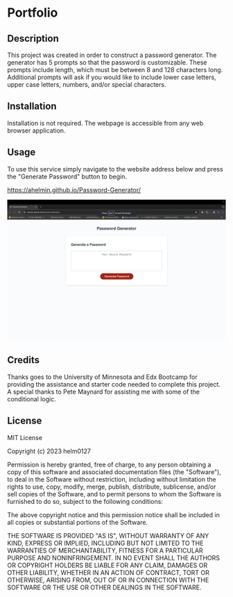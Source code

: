 # Portfolio

## Description

This project was created in order to construct a password generator. The generator has 5 prompts so that the password is customizable. These prompts include length, which must be between 8 and 128 characters long. Additional prompts will ask if you would like to include lower case letters, upper case letters, numbers, and/or special characters.

## Installation

Installation is not required. The webpage is accessible from any web browser application.

## Usage

To use this service simply navigate to the website address below and press the "Generate Password" button to begin.

https://ahelmin.github.io/Password-Generator/

![Screenshot of Password Generator](./assets/images/Screenshot%202023-12-22%20at%202.51.21%20PM.png?raw=true "Website Screenshot")

## Credits

Thanks goes to the University of Minnesota and Edx Bootcamp for providing the assistance and starter code needed to complete this project. A special thanks to Pete Maynard for assisting me with some of the conditional logic.

## License

MIT License

Copyright (c) 2023 helm0127

Permission is hereby granted, free of charge, to any person obtaining a copy
of this software and associated documentation files (the "Software"), to deal
in the Software without restriction, including without limitation the rights
to use, copy, modify, merge, publish, distribute, sublicense, and/or sell
copies of the Software, and to permit persons to whom the Software is
furnished to do so, subject to the following conditions:

The above copyright notice and this permission notice shall be included in all
copies or substantial portions of the Software.

THE SOFTWARE IS PROVIDED "AS IS", WITHOUT WARRANTY OF ANY KIND, EXPRESS OR
IMPLIED, INCLUDING BUT NOT LIMITED TO THE WARRANTIES OF MERCHANTABILITY,
FITNESS FOR A PARTICULAR PURPOSE AND NONINFRINGEMENT. IN NO EVENT SHALL THE
AUTHORS OR COPYRIGHT HOLDERS BE LIABLE FOR ANY CLAIM, DAMAGES OR OTHER
LIABILITY, WHETHER IN AN ACTION OF CONTRACT, TORT OR OTHERWISE, ARISING FROM,
OUT OF OR IN CONNECTION WITH THE SOFTWARE OR THE USE OR OTHER DEALINGS IN THE
SOFTWARE.

